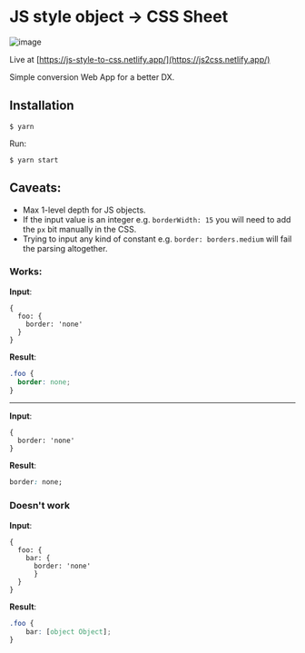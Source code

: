 # JS style object -> CSS Sheet

![image](https://user-images.githubusercontent.com/25004351/124197046-f7793a00-dacd-11eb-8e15-95d20ea8f136.png)

Live at [https://js-style-to-css.netlify.app/](https://js2css.netlify.app/)

Simple conversion Web App for a better DX.

## Installation
```terminal
$ yarn
```
Run:
```terminal
$ yarn start
```
## Caveats:
- Max 1-level depth for JS objects.
- If the input value is an integer e.g. `borderWidth: 15` you will need to add the `px` bit manually in the CSS.
- Trying to input any kind of constant e.g. `border: borders.medium` will fail the parsing altogether.

### Works:
**Input**:
```tsx
{
  foo: {
    border: 'none'
  }
}
```
**Result**:
```css
.foo {
  border: none;
}
```
---
**Input**:
```tsx
{
  border: 'none'
}
```
**Result**:
```css
border: none;
```
### Doesn't work
**Input**:
```tsx
{ 
  foo: {
    bar: {
      border: 'none'
      }
  }
}
```
**Result**:
```css
.foo {
    bar: [object Object];
}
```
